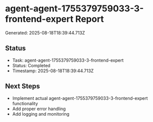 # agent-agent-1755379759033-3-frontend-expert Report

Generated: 2025-08-18T18:39:44.713Z

## Status
- Task: agent-agent-1755379759033-3-frontend-expert
- Status: Completed
- Timestamp: 2025-08-18T18:39:44.713Z

## Next Steps
- Implement actual agent-agent-1755379759033-3-frontend-expert functionality
- Add proper error handling
- Add logging and monitoring
